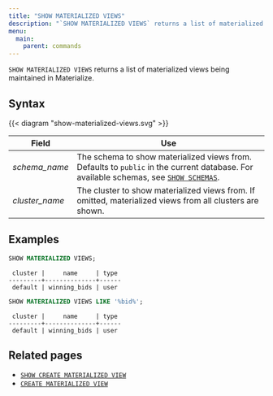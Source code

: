 ```yaml
---
title: "SHOW MATERIALIZED VIEWS"
description: "`SHOW MATERIALIZED VIEWS` returns a list of materialized views being maintained in Materialize."
menu:
  main:
    parent: commands
---
```


`SHOW MATERIALIZED VIEWS` returns a list of materialized views being maintained
in Materialize.

## Syntax

{{< diagram "show-materialized-views.svg" >}}

Field | Use
------|-----
_schema&lowbar;name_ | The schema to show materialized views from. Defaults to `public` in the current database. For available schemas, see [`SHOW SCHEMAS`](../show-schemas).
_cluster&lowbar;name_ | The cluster to show materialized views from. If omitted, materialized views from all clusters are shown.

## Examples

```sql
SHOW MATERIALIZED VIEWS;
```

```nofmt
 cluster |     name     | type
---------+--------------+------
 default | winning_bids | user
```

```sql
SHOW MATERIALIZED VIEWS LIKE '%bid%';
```

```nofmt
 cluster |     name     | type
---------+--------------+------
 default | winning_bids | user
```

## Related pages

- [`SHOW CREATE MATERIALIZED VIEW`](../show-create-materialized-view)
- [`CREATE MATERIALIZED VIEW`](../create-materialized-view)
